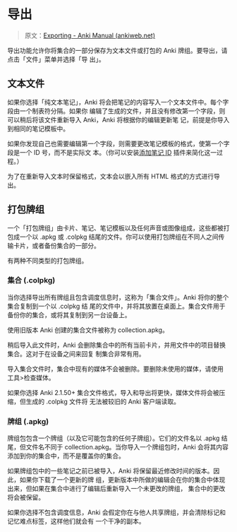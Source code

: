 # 导出

> 原文：[Exporting - Anki Manual (ankiweb.net)](https://docs.ankiweb.net/exporting.html)

<!-- toc -->

导出功能允许你将集合的一部分保存为文本文件或打包的 Anki 牌组。要导出，请点击「文件」菜单并选择「导
出」。

## 文本文件

如果你选择「纯文本笔记」，Anki 将会把笔记的内容写入一个文本文件中。每个字段由一个制表符分隔。如果你
编辑了生成的文件，并且没有修改第一个字段，则可以稍后将该文件重新导入 Anki，Anki 将根据你的编辑更新笔
记，前提是你导入到相同的笔记模板中。

如果你发现自己也需要编辑第一个字段，则需要更改笔记模板的格式，使第一个字段是一个 ID 号，而不是实际文
本。（你可以安装[添加笔记 ID](https://ankiweb.net/shared/info/8897764) 插件来简化这一过程。）

为了在重新导入文本时保留格式，文本会以嵌入所有 HTML 格式的方式进行导出。

## 打包牌组

一个「打包牌组」由卡片、笔记、笔记模板以及任何声音或图像组成，这些都被打包成一个以 .apkg 或 .colpkg
结尾的文件。你可以使用打包牌组在不同人之间传输卡片，或者备份集合的一部分。

有两种不同类型的打包牌组。

### 集合 (.colpkg)

当你选择导出所有牌组且包含调度信息时，这称为「集合文件」。Anki 将你的整个集合复制到一个以 .colpkg 结
尾的文件中，并将其放置在桌面上。集合文件用于备份你的集合，或将其复制到另一台设备上。

使用旧版本 Anki 创建的集合文件被称为 collection.apkg。

稍后导入此文件时，Anki 会删除集合中的所有当前卡片，并用文件中的项目替换集合。这对于在设备之间来回复
制集合非常有用。

导入集合文件时，集合中现有的媒体不会被删除。要删除未使用的媒体，请使用 工具&gt;检查媒体。

如果你选择 Anki 2.1.50+ 集合文件格式，导入和导出将更快，媒体文件将会被压缩，但生成的 .colpkg 文件将
无法被较旧的 Anki 客户端读取。

### 牌组 (.apkg)

牌组包包含一个牌组（以及它可能包含的任何子牌组）。它们的文件名以 .apkg 结尾，但文件名不同于
collection.apkg。当你导入一个牌组包时，Anki 会将其内容添加到你的集合中，而不是覆盖你的集合。

如果牌组包中的一些笔记之前已被导入，Anki 将保留最近修改时间的版本。因此，如果你下载了一个更新的牌
组，更新版本中所做的编辑会在你的集合中体现出来，但如果在集合中进行了编辑后重新导入一个未更改的牌组，
集合中的更改将会被保留。

如果你选择不包含调度信息，Anki 会假定你在与他人共享牌组，并会清除标记和记忆难点标签，这样他们就会有
一个干净的副本。

